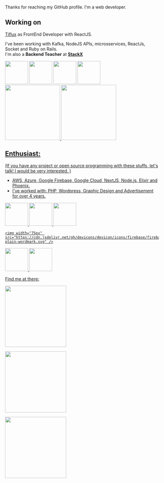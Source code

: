 <p>Thanks for reaching my GitHub profile. I'm a web developer.</p>

<link rel="stylesheet" href="https://cdn.jsdelivr.net/gh/devicons/devicon@v2.15.1/devicon.min.css">

<h2>Working on</h2>
<p>
  <a href="https://www.tiflux.com">Tiflux</a> as FrontEnd Developer with ReactJS.
</p>
<p>
  I've been working with Kafka, NodeJS APIs, microsservices, ReactJs, Socket and Ruby on Rails.<br/>I'm also a <b>Backend Teacher</b> at <a href="https://www.stackx.com.br/" target="_blank"><b>StackX</b></a>
</p>
<div>
  <img width="75px" src="https://cdn.jsdelivr.net/gh/devicons/devicon/icons/rails/rails-original-wordmark.svg" />
<img width="75px" src="https://cdn.jsdelivr.net/gh/devicons/devicon/icons/react/react-original-wordmark.svg" />
<img width="75px" src="https://cdn.jsdelivr.net/gh/devicons/devicon/icons/socketio/socketio-original-wordmark.svg" />

  <img  width="75px" src="https://cdn.jsdelivr.net/gh/devicons/devicon/icons/postgresql/postgresql-original-wordmark.svg" />

  
  </div>
  
<div>
  <a href="https://github.com/GabrielFeMello">
  <img height="180em" src="https://github-readme-stats.vercel.app/api/top-langs/?username=GabrielFeMello&layout=compact&langs_count=7&theme=dracula"/>
  <img height="180em" src="https://github-readme-stats.vercel.app/api?username=GabrielFeMello&show_icons=true&theme=dracula&include_all_commits=true&count_private=true"/>
</div>
  
  <h2>Enthusiast:</h2>
  <p>(If you have any project or open source programming with these stuffs, let's talk! I would be very interested. )</p>
<ul>
  <li> AWS, Azure, Google Firebase, Google Cloud, NextJS, Node.js, Elixir and Phoenix.</li>
  <li> I've worked with: PHP, Wordpress, Graphic Design and Advertisement for over 4 years. </li>
</ul>
  
  <div>
  <img width="75px" src="https://cdn.jsdelivr.net/gh/devicons/devicon/icons/elixir/elixir-original-wordmark.svg" />
<img width="75px" src="https://cdn.jsdelivr.net/gh/devicons/devicon/icons/firebase/firebase-plain-wordmark.svg" />
<img width="75px" src="https://cdn.jsdelivr.net/gh/devicons/devicon/icons/rust/rust-plain.svg" />

    <img width="75px" src="https://cdn.jsdelivr.net/gh/devicons/devicon/icons/firebase/firebase-plain-wordmark.svg" />
<img  width="75px" src="https://cdn.jsdelivr.net/gh/devicons/devicon/icons/googlecloud/googlecloud-original-wordmark.svg" />
<img width="75px"  src="https://cdn.jsdelivr.net/gh/devicons/devicon/icons/graphql/graphql-plain-wordmark.svg" />

  </div>

 <p>Find me at there:</p>
<div>
  <a href="https://www.youtube.com/channel/UC4-WLyBK27Mdvb2I4u6apOQ" target="_blank"><img width="200px" src="https://img.shields.io/badge/YouTube-FF0000?style=for-the-badge&logo=youtube&logoColor=white" target="_blank"></a>

  <a href="https://instagram.com/desenvolvendo.carreiras" target="_blank"><img width="200px" src="https://img.shields.io/badge/-Instagram-%23E4405F?style=for-the-badge&logo=instagram&logoColor=white" target="_blank"></a>
  
  <a href="https://www.linkedin.com/in/seu-usuário-linkedln-aqui" target="_blank"><img  width="200px" src="https://img.shields.io/badge/-LinkedIn-%230077B5?style=for-the-badge&logo=linkedin&logoColor=white" target="_blank"></a> 
  
</div>

<!--
<h3> Trying to find time to work on my website:</h3>
<p><a href="https://www.gabrielfemello.com.br" target="_blank">Visit here</a></p>
-->
<!--
**GabrielFeMello/GabrielFeMello** is a ✨ _special_ ✨ repository because its `README.md` (this file) appears on your GitHub profile.

Here are some ideas to get you started:

-->
